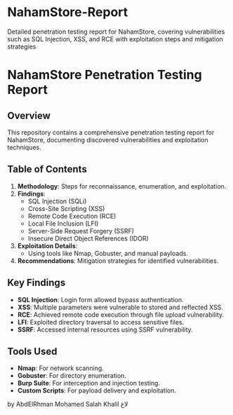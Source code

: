 # NahamStore-Report
Detailed penetration testing report for NahamStore, covering vulnerabilities such as SQL Injection, XSS, and RCE with exploitation steps and mitigation strategies

# NahamStore Penetration Testing Report

## Overview
This repository contains a comprehensive penetration testing report for NahamStore, documenting discovered vulnerabilities and exploitation techniques.

## Table of Contents
1. **Methodology**: Steps for reconnaissance, enumeration, and exploitation.
2. **Findings**:
   - SQL Injection (SQLi)
   - Cross-Site Scripting (XSS)
   - Remote Code Execution (RCE)
   - Local File Inclusion (LFI)
   - Server-Side Request Forgery (SSRF)
   - Insecure Direct Object References (IDOR)
3. **Exploitation Details**:
   - Using tools like Nmap, Gobuster, and manual payloads.
4. **Recommendations**: Mitigation strategies for identified vulnerabilities.

## Key Findings
- **SQL Injection**: Login form allowed bypass authentication.
- **XSS**: Multiple parameters were vulnerable to stored and reflected XSS.
- **RCE**: Achieved remote code execution through file upload vulnerability.
- **LFI**: Exploited directory traversal to access sensitive files.
- **SSRF**: Accessed internal resources using SSRF vulnerability.

## Tools Used
- **Nmap**: For network scanning.
- **Gobuster**: For directory enumeration.
- **Burp Suite**: For interception and injection testing.
- **Custom Scripts**: For payload delivery and exploitation.

by AbdElRhman Mohamed Salah Khalil
لاغ
